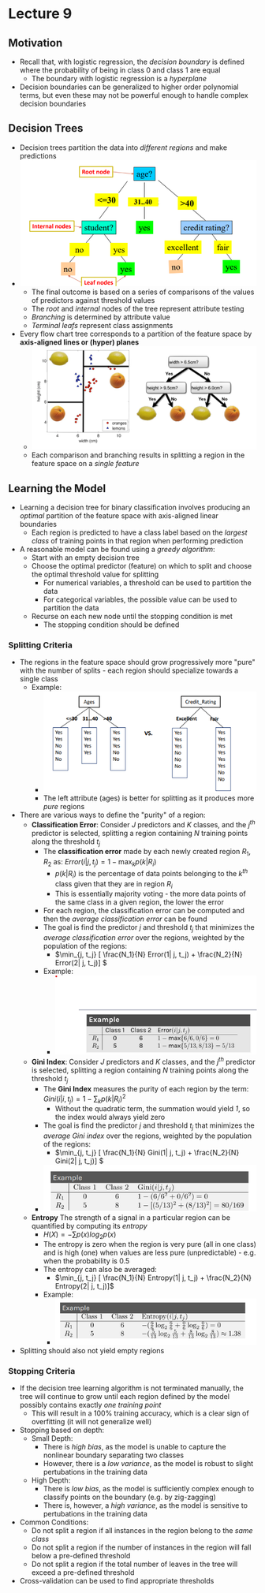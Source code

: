 # Lecture 9
## Motivation
- Recall that, with logistic regression, the *decision boundary* is defined where the probability of being in class 0 and class 1 are equal
    - The boundary with logistic regression is a *hyperplane*
- Decision boundaries can be generalized to higher order polynomial terms, but even these may not be powerful enough to handle complex decision boundaries 
## Decision Trees
- Decision trees partition the data into *different regions* and make predictions
- ![Decision Tree](./Images/Decision_Tree.png)
    - The final outcome is based on a series of comparisons of the values of predictors against threshold values
    - The *root* and *internal* nodes of the tree represent attribute testing
    - *Branching* is determined by attribute value
    - *Terminal leafs* represent class assignments
- Every flow chart tree corresponds to a partition of the feature space by **axis-aligned lines or (hyper) planes**
    - ![Decision Tree Partition](./Images/Decision_Tree_Partition.png)
    - Each comparison and branching results in splitting a region in the feature space on a *single feature*
## Learning the Model
- Learning a decision tree for binary classification involves producing an *optimal* partition of the feature space with axis-aligned linear boundaries
    - Each region is predicted to have a class label based on the *largest class* of training points in that region when performing prediction
- A reasonable model can be found using a *greedy algorithm*:
    - Start with an empty decision tree
    - Choose the optimal predictor (feature) on which to split and choose the optimal threshold value for splitting
        - For numerical variables, a threshold can be used to partition the data
        - For categorical variables, the possible value can be used to partition the data
    - Recurse on each new node until the stopping condition is met
        - The stopping condition should be defined
### Splitting Criteria
- The regions in the feature space should grow progressively more "pure" with the number of splits - each region should specialize towards a single class
    - Example: 
        - ![](./Images/Decision_Tree_Splitting.png)
        - The left attribute (ages) is better for splitting as it produces more *pure* regions
- There are various ways to define the "purity" of a region:
    - **Classification Error**: Consider  *J* predictors and *K* classes, and the $j^{th}$ predictor is selected, splitting a region containing $N$ training points along the threshold $t_j$
        - The **classification error** made by each newly created region $R_1$, $R_2$ as: $Error(i | j, t_j) = 1 - \max_k p(k|R_i)$
            -  $p(k|R_i)$ is the percentage of data points belonging to the $k^{th}$ class given that they are in region $R_i$
            - This is essentially majority voting - the more data points of the same class in a given region, the lower the error
        - For each region, the classification error can be computed and then the *average classification error* can be found
        - The goal is find the predictor $j$ and threshold $t_j$ that minimizes the *average classification error* over the regions, weighted by the population of the regions:
            - $\min_{j, t_j} [ \frac{N_1}{N} Error(1| j, t_j) + \frac{N_2}{N} Error(2| j, t_j)] $
        - Example:
            - ![Classification Error](./Images/Classification_Error.png)
    - **Gini Index**: Consider  *J* predictors and *K* classes, and the $j^{th}$ predictor is selected, splitting a region containing $N$ training points along the threshold $t_j$
        - The **Gini Index** measures the purity of each region by the term: $Gini(i | i ,t_j) = 1 - \sum_k p(k | R_i)^2$
            - Without the quadratic term, the summation would yield *1*, so the index would always yield zero
        - The goal is find the predictor $j$ and threshold $t_j$ that minimizes the *average Gini index* over the regions, weighted by the population of the regions:
            - $\min_{j, t_j} [ \frac{N_1}{N} Gini(1| j, t_j) + \frac{N_2}{N} Gini(2| j, t_j)] $
        - ![Gini Index](./Images/Gini_Index.png)
    - **Entropy** The strength of a signal in a particular region can be quantified by computing its *entropy*
        - $H(X)= - \sum p(x) log_2 p(x)$
        - The entropy is zero when the region is very pure (all in one class) and is high (one) when values are less pure (unpredictable) - e.g. when the probability is 0.5
        - The entropy can also be averaged:
            - $\min_{j, t_j} [ \frac{N_1}{N} Entropy(1| j, t_j) + \frac{N_2}{N} Entropy(2| j, t_j)]$
        - Example: 
            - ![Entropy](./Images/Entropy.png)
- Splitting should also not yield empty regions
### Stopping Criteria
- If the decision tree learning algorithm is not terminated manually, the tree will continue to grow until each region defined by the model possibly contains exactly *one training point*
    - This will result in a 100% training accuracy, which is a clear sign of overfitting (it will not generalize well)
- Stopping based on depth:
    - Small Depth:
        - There is *high bias*, as the model is unable to capture the nonlinear boundary separating two classes 
        - However, there is a *low variance*, as the model is robust to slight pertubations in the training data
    - High Depth:
        - There is *low bias*, as the model is sufficiently complex enough to classify points on the boundary (e.g. by zig-zagging)
        - There is, however, a *high variance*, as the model is sensitive to pertubations in the training data
- Common Conditions:
    - Do not split a region if all instances in the region belong to the *same class*
    - Do not split a region if the number of instances in the region will fall below a pre-defined threshold
    - Do not split a region if the total number of leaves in the tree will exceed a pre-defined threshold
- Cross-validation can be used to find appropriate thresholds